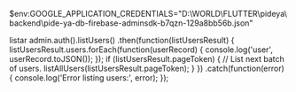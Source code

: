 $env:GOOGLE_APPLICATION_CREDENTIALS="D:\WORLD\FLUTTER\pideya\backend\pide-ya-db-firebase-adminsdk-b7qzn-129a8bb56b.json"

listar
admin.auth().listUsers()
    .then(function(listUsersResult) {
      listUsersResult.users.forEach(function(userRecord) {
        console.log('user', userRecord.toJSON());
      });
      if (listUsersResult.pageToken) {
        // List next batch of users.
        listAllUsers(listUsersResult.pageToken);
      }
    })
    .catch(function(error) {
      console.log('Error listing users:', error);
    });